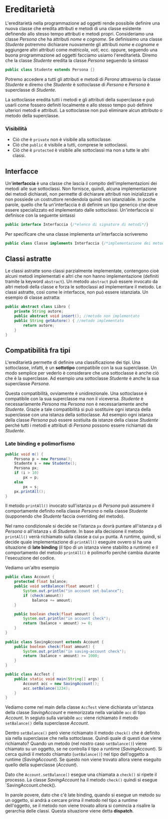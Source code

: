 # Ereditarietà
L'ereditarietà nella programmazione ad oggetti rende possibile definire una nuova classe che eredita attributi e metodi di una classe esistente definendo allo stesso tempo attributi e metodi propri. Consideriamo una classe *Persona* che ha attributi *nome* e *cognome*. Se definissimo una classe *Studente* potremmo dichiarare nuovamente gli attributi *nome* e *cognome* e aggiungere altri attributi come *matricola*, *voti*, ecc. oppure, seguendo una buona programmazione ad oggetti facciamo usiamo l'ereditarietà. Diremo che la classe *Studente* eredita la classe *Persona* seguendo la sintassi
```java
public class Studente extends Persona {}
```
Potremo accedere a tutti gli attributi e metodi di *Perona* attraverso la classe *Studente* e diremo che *Studente* è sottoclasse di *Persona* e *Persona* è superclasse di *Studente*.

La sottoclasse eredita tutti i metodi e gli attributi della superclasse e può usarli come fossero definiti localmente e allo stesso tempo può definire ulteriori metodi e attributi. La sottoclasse non può eliminare alcun attributo o metodo della superclasse.

### Visibilità
- Ciò che è `private` non è visibile alla sottoclasse.
- Ciò che `public` è visibile a tutti, comprese le sottoclassi.
- Ciò che è `protected` è visibile alle sottoclassi ma non a tutte le altri classi.

## Interfacce
Un'**interfaccia** è una classe che lascia il compito dell'implementazioni dei metodi alle sue sottoclassi. Non fornisce, quindi, alcuna implementazione dei metodi dichiarati, non permette di dichiarare attributi non inizializzati e non possiede un costruttore rendendola quindi non istanziabile. In poche parole, quello che fa un'interfaccia è di definire un tipo generico che deve essere specializzato ed implementato dalle sottoclassi. Un'interfaccia si definisce con la seguente sintassi
```java
public interface Interfaccia {/*elenco di signature di metodi*/}
```
Per specificare che una classe implementa un'interfaccia scriveremo
```java
public class Classe implements Interfaccia {/*implementazione dei metodi elencati nell'interfaccia*/}
```

## Classi astratte
Le classi astratte sono classi parzialmente implementate, contengono cioè alcuni metodi implementati e altri che non hanno implementazione (definiti tramite la keyword `abstract`). Un metodo `abstract` può essere invocato da altri metodi della classe e forza le sottoclassi ad implementare il metodo. Le classi astratte, così come le interfacce, non può essere istanziata.
Un esempio di classe astratta:
```java
public abstract class Libro {
	private String autore;
	public abstract void insert(); //metodo non implementato
	public String getAutore() { //metodo implementato
		return autore;
	}
}
```

## Compatibilità fra tipi
L'ereditarietà permette di definire una classificazione dei tipi. Una sottoclasse, infatti, è un **sottotipo** compatibile con la sua superclasse. Un modo semplice per vederlo è considerare che una sottoclasse è anche ciò che è la superclasse. Ad esempio una sottoclasse *Studente* è anche la sua superclasse *Persona*.

Questa compatibilità, ovviamente è unidirezionale. Una sottoclasse è compatibile con la sua superclasse ma non il viceversa. *Studente* è necessariamente *Persona* ma *Persona* non è necessariamente anche *Studente*. Grazie a tale compatibilità si può sostituire ogni istanza della superclasse con una istanza della sottoclasse. Ad esempio ogni istanza della classe *Persona* può essere sostiuita da istanze della classe *Studente* perché tutti i metodi e attributi di *Persona* possono essere richiamati da *Studente*.

### Late binding e polimorfismo
```java
public void m() {
	Persona p = new Persona();
	Studente s = new Studente();
	Persona px;
	if (i > 10)
		px = p;
	else
		px = s;
	px.printAll();
}
```
Il metodo `printAll()` invocato sull'istanza `px` di *Persona* può assumere il comportamente definito nella classe *Persona* o nella classe *Studente* (supponendo che *Studente* faccia overriding del metodo).

Nel ramo condizionale si decide se l'istanza `px` dovrà puntare all'istanza `p` di *Persona* o all'istanza `s` di *Studente*. In base alla decisione il metodo `printAll()` verrà richiamato sulla classe a cui `px` punta. A runtime, quindi, si decide quale implementazione di `printAll()` eseguire ovvero si ha una situazione di **late binding** (il tipo di un istanza viene stabilito a runtime) e il comportamento del metodo `printAll()` è polimorfo perché cambia durante l'esecuzione del codice.

Vediamo un'altro esempio
```java
public class Account {
	protected float balance;
	public void setBalance(float amount) {
		System.out.println("in account set-balance“);
		if (check(amount))
			balance += amount;
	}

	public boolean check(float amount) {
		System.out.println("in account check");
		return (balance + amount) >= 0;
	}
}
						   
public class SavingAccount extends Account {
	public boolean check(float amount) {
		System.out.println("in saving-account check");
		return (balance + amount) >= 1000;
	}
}

public class AccTest {
	public static void main(String[] args) {
		Account acc = new SavingAccount();
		acc.setBalance(1234);
	}
}
```

 Vediamo come nel main della classe `AccTest` viene dichiarata un'istanza della classe *SavingAccount* e memorizzata nella variabile `acc` di tipo *Account*. In segiuto sulla variabile `acc` viene richiamato il metodo `setBalance()` della superclasse *Account*.

Dentro `setBalance()` però viene richiamato il metodo `check()` che è definito sia nella superclasse che nella sottoclasse. Quindi quale di questi due viene richiamato? Quando un metodo (nel nostro caso `setBalance()`) viene chiamato su un oggetto, se ne controlla il tipo a runtime (*SavingAccount*). Si cerca quindi il metodo chiamato (`setBalance()`) nel tipo dell'oggetto a runtime (*SavingAccount*). Se questo non viene trovato allora viene eseguito quello della superclasse (*Account*).

Dato che `Account.setBalance()` esegue una chiamata a `check()` si ripete il processo. La classe *SavingAccount* ha il metodo `check()` quindi si esegue `SavingAccount.check().

In parole povere, dato che c'è late binding, quando si esegue un metodo su un oggetto, si andrà a cercare prima il metodo nel tipo a runtime dell'oggetto, se il metodo non viene trovato allora si comincia a risalire la gerarchia delle classi. Questa situazione viene detta **dispatch**.